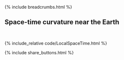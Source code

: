{% include breadcrumbs.html %}

## Space-time curvature near the Earth
<div class="header_line"><br/></div>

{% include_relative code/LocalSpaceTime.html %}

<p style="clear: both;"></p>

{% include share_buttons.html %}


    


